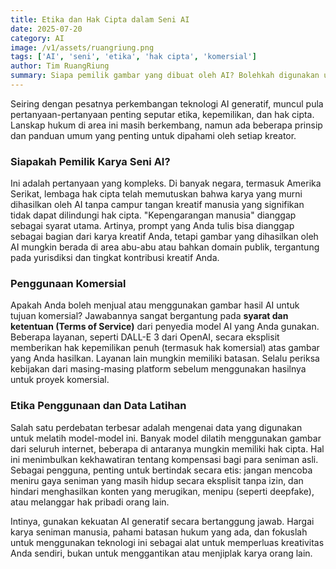 ```yaml
---
title: Etika dan Hak Cipta dalam Seni AI
date: 2025-07-20
category: AI
image: /v1/assets/ruangriung.png
tags: ['AI', 'seni', 'etika', 'hak cipta', 'komersial']
author: Tim RuangRiung
summary: Siapa pemilik gambar yang dibuat oleh AI? Bolehkah digunakan untuk komersial? Jelajahi pertanyaan penting seputar etika di dunia seni AI.
---
```


Seiring dengan pesatnya perkembangan teknologi AI generatif, muncul pula pertanyaan-pertanyaan penting seputar etika, kepemilikan, dan hak cipta. Lanskap hukum di area ini masih berkembang, namun ada beberapa prinsip dan panduan umum yang penting untuk dipahami oleh setiap kreator.

### Siapakah Pemilik Karya Seni AI?

Ini adalah pertanyaan yang kompleks. Di banyak negara, termasuk Amerika Serikat, lembaga hak cipta telah memutuskan bahwa karya yang murni dihasilkan oleh AI tanpa campur tangan kreatif manusia yang signifikan tidak dapat dilindungi hak cipta. "Kepengarangan manusia" dianggap sebagai syarat utama. Artinya, prompt yang Anda tulis bisa dianggap sebagai bagian dari karya kreatif Anda, tetapi gambar yang dihasilkan oleh AI mungkin berada di area abu-abu atau bahkan domain publik, tergantung pada yurisdiksi dan tingkat kontribusi kreatif Anda.

### Penggunaan Komersial

Apakah Anda boleh menjual atau menggunakan gambar hasil AI untuk tujuan komersial? Jawabannya sangat bergantung pada **syarat dan ketentuan (Terms of Service)** dari penyedia model AI yang Anda gunakan. Beberapa layanan, seperti DALL-E 3 dari OpenAI, secara eksplisit memberikan hak kepemilikan penuh (termasuk hak komersial) atas gambar yang Anda hasilkan. Layanan lain mungkin memiliki batasan. Selalu periksa kebijakan dari masing-masing platform sebelum menggunakan hasilnya untuk proyek komersial.

### Etika Penggunaan dan Data Latihan

Salah satu perdebatan terbesar adalah mengenai data yang digunakan untuk melatih model-model ini. Banyak model dilatih menggunakan gambar dari seluruh internet, beberapa di antaranya mungkin memiliki hak cipta. Hal ini menimbulkan kekhawatiran tentang kompensasi bagi para seniman asli. Sebagai pengguna, penting untuk bertindak secara etis: jangan mencoba meniru gaya seniman yang masih hidup secara eksplisit tanpa izin, dan hindari menghasilkan konten yang merugikan, menipu (seperti deepfake), atau melanggar hak pribadi orang lain.

Intinya, gunakan kekuatan AI generatif secara bertanggung jawab. Hargai karya seniman manusia, pahami batasan hukum yang ada, dan fokuslah untuk menggunakan teknologi ini sebagai alat untuk memperluas kreativitas Anda sendiri, bukan untuk menggantikan atau menjiplak karya orang lain.
